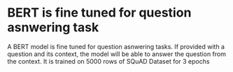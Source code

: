 # BERT is fine tuned for question asnwering task
A BERT model is fine tuned for question asnwering tasks. If provided with a question and its context, the model will be able to answer the question from the context. It is trained on 5000 rows of SQuAD Dataset for 3 epochs
